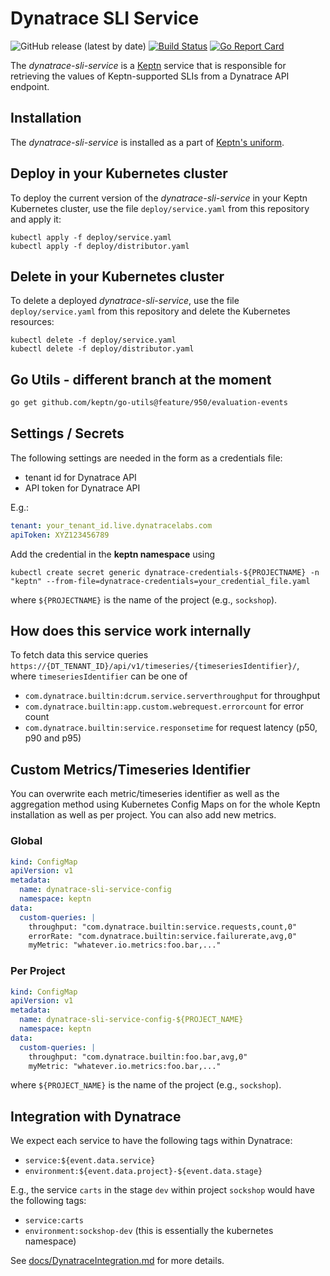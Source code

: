 # Dynatrace SLI Service
![GitHub release (latest by date)](https://img.shields.io/github/v/release/keptn-contrib/dynatrace-sli-service)
[![Build Status](https://travis-ci.org/keptn-contrib/dynatrace-sli-service.svg?branch=master)](https://travis-ci.org/keptn-contrib/dynatrace-sli-service)
[![Go Report Card](https://goreportcard.com/badge/github.com/keptn-contrib/dynatrace-sli-service)](https://goreportcard.com/report/github.com/keptn-contrib/dynatrace-sli-service)

The *dynatrace-sli-service* is a [Keptn](https://keptn.sh) service that is responsible for retrieving the values of Keptn-supported SLIs from a Dynatrace API endpoint.

## Installation

The *dynatrace-sli-service* is installed as a part of [Keptn's uniform](https://keptn.sh).

## Deploy in your Kubernetes cluster

To deploy the current version of the *dynatrace-sli-service* in your Keptn Kubernetes cluster, use the file `deploy/service.yaml` from this repository and apply it:

```console
kubectl apply -f deploy/service.yaml
kubectl apply -f deploy/distributor.yaml
```

## Delete in your Kubernetes cluster

To delete a deployed *dynatrace-sli-service*, use the file `deploy/service.yaml` from this repository and delete the Kubernetes resources:

```console
kubectl delete -f deploy/service.yaml
kubectl delete -f deploy/distributor.yaml
```

## Go Utils - different branch at the moment
```bash
go get github.com/keptn/go-utils@feature/950/evaluation-events
```

## Settings / Secrets

The following settings are needed in the form as a credentials file:

* tenant id for Dynatrace API
* API token for Dynatrace API

E.g.:
```yaml
tenant: your_tenant_id.live.dynatracelabs.com
apiToken: XYZ123456789
```
Add the credential in the **keptn namespace** using
```console
kubectl create secret generic dynatrace-credentials-${PROJECTNAME} -n "keptn" --from-file=dynatrace-credentials=your_credential_file.yaml
```
where `${PROJECTNAME}` is the name of the project (e.g., `sockshop`).

## How does this service work internally

To fetch data this service queries ``https://{DT_TENANT_ID}/api/v1/timeseries/{timeseriesIdentifier}/``, where 
 `timeseriesIdentifier` can be one of

* `com.dynatrace.builtin:dcrum.service.serverthroughput` for throughput
* `com.dynatrace.builtin:app.custom.webrequest.errorcount` for error count
* `com.dynatrace.builtin:service.responsetime` for request latency (p50, p90 and p95)

## Custom Metrics/Timeseries Identifier

You can overwrite each metric/timeseries identifier as well as the aggregation method using Kubernetes Config Maps on
 for the whole Keptn installation as well as per project. You can also add new metrics.


### Global
```yaml
kind: ConfigMap
apiVersion: v1
metadata:
  name: dynatrace-sli-service-config
  namespace: keptn
data:
  custom-queries: |
    throughput: "com.dynatrace.builtin:service.requests,count,0"
    errorRate: "com.dynatrace.builtin:service.failurerate,avg,0"
    myMetric: "whatever.io.metrics:foo.bar,..."
```


### Per Project

```yaml
kind: ConfigMap
apiVersion: v1
metadata:
  name: dynatrace-sli-service-config-${PROJECT_NAME}
  namespace: keptn
data:
  custom-queries: |
    throughput: "com.dynatrace.builtin:foo.bar,avg,0"
    myMetric: "whatever.io.metrics:foo.bar,..."
```
where `${PROJECT_NAME}` is the name of the project (e.g., `sockshop`). 

## Integration with Dynatrace

We expect each service to have the following tags within Dynatrace:

* ``service:${event.data.service}``
* ``environment:${event.data.project}-${event.data.stage}``

E.g., the service `carts` in the stage `dev` within project `sockshop` would have the following tags:

* ``service:carts``
* ``environment:sockshop-dev`` (this is essentially the kubernetes namespace)

See [docs/DynatraceIntegration.md](docs/DynatraceIntegration.md) for more details.

